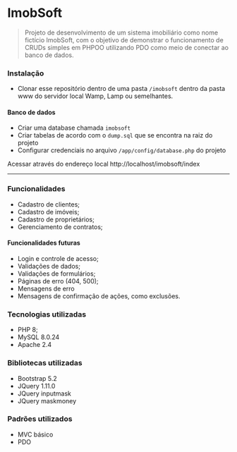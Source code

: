 # ImobSoft
> Projeto de desenvolvimento de um sistema imobiliário como nome fictício ImobSoft, com o objetivo de demonstrar o funcionamento de CRUDs simples em PHPOO utilizando PDO como meio de conectar ao banco de dados.

### Instalação
- Clonar esse repositório dentro de uma pasta `/imobsoft` dentro da pasta www do servidor local Wamp, Lamp ou semelhantes.

#### Banco de dados
- Criar uma database chamada `imobsoft`
- Criar tabelas de acordo com o `dump.sql` que se encontra na raiz do projeto
- Configurar credenciais no arquivo `/app/config/database.php` do projeto

Acessar através do endereço local http://localhost/imobsoft/index

------

### Funcionalidades
- Cadastro de clientes;
- Cadastro de imóveis;
- Cadastro de proprietários;
- Gerenciamento de contratos;

#### Funcionalidades futuras
- Login e controle de acesso;
- Validações de dados;
- Validações de formulários;
- Páginas de erro (404, 500);
- Mensagens de erro
- Mensagens de confirmação de ações, como exclusões.

### Tecnologias utilizadas
- PHP 8;
- MySQL 8.0.24
- Apache 2.4

### Bibliotecas utilizadas
- Bootstrap 5.2
- JQuery 1.11.0
- JQuery inputmask
- JQuery maskmoney

### Padrões utilizados
- MVC básico
- PDO
